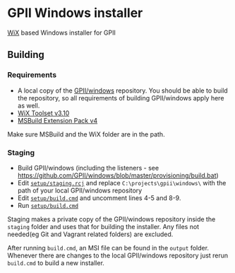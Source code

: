 # GPII Windows installer
[WiX](http://wixtoolset.org/) based Windows installer for GPII

## Building
### Requirements
- A local copy of the [GPII/windows](https://github.com/GPII/windows) repository. You should be able to build the repository, so all requirements of building GPII/windows apply here as well.
- [WiX Toolset v3.10](http://wixtoolset.org/)
- [MSBuild Extension Pack v4](http://www.msbuildextensionpack.com/)

Make sure MSBuild and the WiX folder are in the path.

### Staging
- Build GPII/windows (including the listeners - see https://github.com/GPII/windows/blob/master/provisioning/build.bat)
- Edit [`setup/staging.rcj`](https://github.com/GPII/gpii-wix-installer/blob/master/setup/staging.rcj) and replace `C:\projects\gpii\windows\` with the path of your local GPII/windows repository
- Edit [`setup/build.cmd`](https://github.com/GPII/gpii-wix-installer/blob/master/setup/build.cmd) and uncomment lines 4-5 and 8-9.
- Run [`setup/build.cmd`](https://github.com/GPII/gpii-wix-installer/blob/master/setup/build.cmd)

Staging makes a private copy of the GPII/windows repository inside the `staging` folder and uses that for building the installer. Any files not needed(eg Git and Vagrant related folders) are excluded. 

After running `build.cmd`, an MSI file can be found in the `output` folder.  
Whenever there are changes to the local GPII/windows repository just rerun `build.cmd` to build a new installer.
